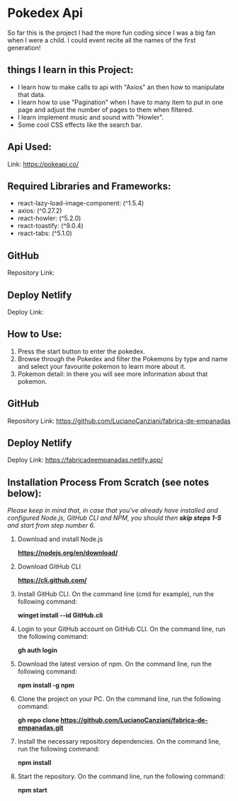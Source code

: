 # Pokedex Api

So far this is the project I had the more fun coding since I was a big fan when I were a child. I could event recite all the names of the first generation!

## things I learn in this Project:

* I learn how to make calls to api with "Axios" an then how to manipulate that data.
* I learn how to use "Pagination" when I have to many item to put in one page and adjust the number of pages to them when filtered.
* I learn implement music and sound with "Howler".
* Some cool CSS effects like the search bar.

## Api Used:

Link: https://pokeapi.co/

## Required Libraries and Frameworks:

* react-lazy-load-image-component: (^1.5.4)
* axios: (^0.27.2)
* react-howler: (^5.2.0)
* react-toastify: (^9.0.4)
* react-tabs: (^5.1.0)

## GitHub 

Repository Link: 

## Deploy Netlify

Deploy Link: 

## How to Use:
1. Press the start button to enter the pokedex.
2. Browse through the Pokedex and filter the Pokemons by type and name and select your favourite pokemon to learn more about it.
3. Pokemon detail: in there you will see more information about that pokemon.

## GitHub 

Repository Link: https://github.com/LucianoCanziani/fabrica-de-empanadas

## Deploy Netlify

Deploy Link: https://fabricadeempanadas.netlify.app/

## Installation Process From Scratch (see notes below):
   *Please keep in mind that, in case that you've already have installed and configured Node.js, GitHub CLI and NPM, you should then **skip steps 1-5** and start from step number 6.*
   
1. Download and install Node.js

   **https://nodejs.org/en/download/**
   
2. Download GitHub CLI

   **https://cli.github.com/**
   
3. Install GitHub CLI. On the command line (cmd for example), run the following command:

   **winget install --id GitHub.cli**
   
4. Login to your GitHub account on GitHub CLI. On the command line, run the following command:

   **gh auth login**

5. Download the latest version of npm. On the command line, run the following command:

   **npm install -g npm**
   
6. Clone the project on your PC. On the command line, run the following command: 
   
   **gh repo clone https://github.com/LucianoCanziani/fabrica-de-empanadas.git**
   
7. Install the necessary repository dependencies. On the command line, run the following command:

   **npm install**

8. Start the repository. On the command line, run the following command: 
   
   **npm start**